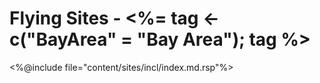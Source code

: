 # Flying Sites - <%= tag <- c("BayArea" = "Bay Area"); tag %>

<%@include file="content/sites/incl/index.md.rsp"%>
